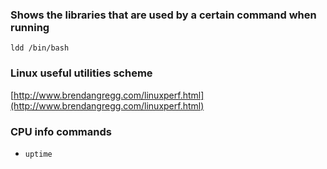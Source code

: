 ### Shows the libraries that are used by a certain command when running
```ldd /bin/bash```
### Linux useful utilities scheme
[http://www.brendangregg.com/linuxperf.html](http://www.brendangregg.com/linuxperf.html)
### CPU info commands
  * ```uptime```
